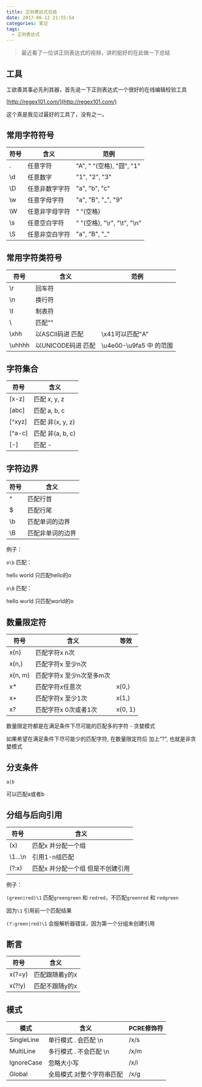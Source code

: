 ```yaml
---
title: 正则表达式总结
date: 2017-06-12 21:55:54
categories: 笔记
tags:
  - 正则表达式
---
```


> 最近看了一位讲正则表达式的视频，讲的挺好的在此做一下总结

## 工具
工欲善其事必先利其器，首先说一下正则表达式一个很好的在线编辑校验工具

[http://regex101.com/](http://regex101.com/)

这个真是我见过最好的工具了，没有之一。

## 常用字符符号

符号 | 含义 | 范例
-----|-----|-----
. | 任意字符 | "A", " "(空格), "囧", "1"
\d | 任意数字 | "1", "2", "3"
\D | 任意非数字字符 | "a", "b", "c"
\w | 任意字母字符 | "a", "B", "_", "9"
\W | 任意非字母字符 | " "(空格)
\s | 任意空白字符 | " "(空格), "\r", "\t", "\n"
\S | 任意非空白字符 | "a", "B", "_"

## 常用字符类符号

符号 | 含义 | 范例
-----|-----|-----
\r | 回车符 | 
\n | 换行符 |
\t | 制表符 | 
\\ | 匹配"\" | 
\xhh | 以ASCII码进 匹配 | \x41可以匹配"A"
\uhhhh | 以UNICODE码进 匹配 | \u4e00-\u9fa5 中 的范围

## 字符集合

符号 | 含义
---- | ----
[x-z] | 匹配 x, y, z
[abc] | 匹配 a, b, c
[^xyz] | 匹配 非(x, y, z)
[^a-c] | 匹配 非(a, b, c)
[\-] | 匹配 -

## 字符边界

符号 | 含义
---- | ----
^ | 匹配行首
$ | 匹配行尾
\b | 匹配单词的边界
\B | 匹配非单词的边界

例子：

`o\b` 匹配：

hell`o` world 只匹配hello的o

`o\B` 匹配：

hello w`o`rld 只匹配world的o

## 数量限定符

符号 | 含义 | 等效
---- | ---- | ----
x{n} | 匹配字符x n次 | 
x{n,} | 匹配字符x 至少n次 |
x{n, m} | 匹配字符x 至少n次至多m次 |
x* | 匹配字符x任意次 | x{0,} 
x+ | 匹配字符x 至少1次 | x{1,} 
x? | 匹配字符x 0次或者1次 | x{0, 1}

数量限定符都是在满足条件下尽可能的匹配多的字符 - 贪婪模式

如果希望在满足条件下尽可能少的匹配字符, 在数量限定符后 加上“?”, 也就是非贪婪模式

## 分支条件

`a|b`

可以匹配a或者b

## 分组与后向引用

符号 | 含义 
---- | ----
(x) | 匹配x 并分配一个组
\1...\n | 引用1-n组匹配
(?:x) | 匹配x 并分配一个组 但是不创建引用

例子：

`(green|red)\1` 匹配`greengreen` 和 `redred`，不匹配`greenred` 和 `redgreen`
 
 因为`\1` 引用前一个匹配结果
  
`(?:green|red)\1` 会报解析器错误，因为第一个分组未创建引用

## 断言

符号 | 含义
---- | ---- 
x(?=y) | 匹配跟随着y的x
x(?!y) | 匹配不跟随y的x

## 模式

模式 | 含义 | PCRE修饰符
---- | ---- | ----
SingleLine | 单行模式 . 会匹配 \n | /x/s
MultiLine | 多行模式 . 不会匹配 \n | /x/m
IgnoreCase | 忽略大小写 | /x/i
Global | 全局模式 对整个字符串匹配 | /x/g



